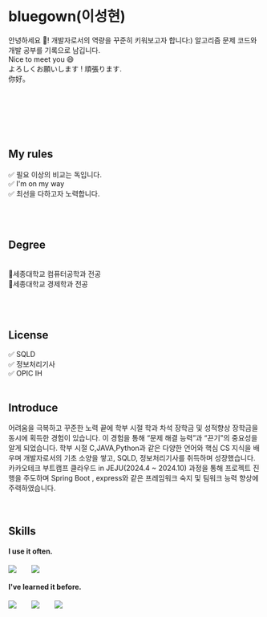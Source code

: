 # bluegown(이성현)

안녕하세요 👋! 개발자로서의 역량을 꾸준히 키워보고자 합니다:) 알고리즘 문제 코드와 개발 공부를 기록으로 남깁니다.
<br />
Nice to meet you 😄
<br />
よろしくお願いします ! 頑張ります.
<br />
你好。
<br />
<br />
<br />

<br />
<br />
<br />

## My rules

✅ 필요 이상의 비교는 독입니다.<br />
✅ I'm on my way<br />
✅ 최선을 다하고자 노력합니다.<br />
<br />
<br />
<br />
## Degree
<br />
🏫세종대학교 컴퓨터공학과 전공 
<br />
🏫세종대학교 경제학과 전공
<br />
<br />
<br />
<br />

## License
✅ SQLD
<br />
✅ 정보처리기사
<br />
✅ OPIC IH
<br />
<br />
## Introduce

어려움을 극복하고 꾸준한 노력 끝에 학부 시절 학과 차석 장학금 및 성적향상 장학금을 동시에 획득한 경험이 있습니다. 이 경험을 통해 “문제 해결 능력”과 “끈기”의 중요성을 알게 되었습니다. 
학부 시절 C,JAVA,Python과 같은 다양한 언어와 핵심 CS 지식을 배우며 개발자로서의 기초 소양을 쌓고, SQLD, 정보처리기사를 취득하며 성장했습니다. 카카오테크 부트캠프 클라우드 in JEJU(2024.4 ~ 2024.10) 과정을 통해 프로젝트 진행을 주도하며 Spring Boot , express와 같은 프레임워크 숙지 및 팀워크 능력 향상에 주력하였습니다.
<br />
<br />
<br />
## Skills

#### I use it often.
<div style="display:flex;gap:30px;flex-wrap:wrap;">
  <img src="https://img.shields.io/badge/Spring-6DB33F.svg?&style=for-the-badge&logo=Spring&logoColor=white">
  <img src="https://img.shields.io/badge/Python-3776AB?style=for-the-badge&logo=Python&logoColor=black">
</div>

#### I've learned it before.

<div style="display:flex;gap:30px;flex-wrap:wrap;">
  <img src="https://img.shields.io/badge/js-F7DF1E?style=for-the-badge&logo=javascript&logoColor=black">
  <img src="https://img.shields.io/badge/react-61DAFB?style=for-the-badge&logo=react&logoColor=black">

  <img src="https://img.shields.io/badge/C-A8B9CC.svg?&style=for-the-badge&logo=C&logoColor=white">
  
  
</div>
<br />
<br />
<br />
